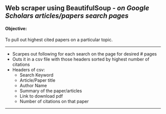 **Web scraper using BeautifulSoup**
_- on Google Scholars articles/papers search pages_ 
---
#### Objective:
To pull out highest cited papers on a particular topic.

---
* Scarpes out following for each search on the page for desired # pages 
* Outs it in a csv file with those headers sorted by highest number of citations
* Headers of csv:
     * Search Keyword 
     * Article/Paper title 
     * Author Name 
     * Summary of the paper/articles 
     * Link to download pdf  
     * Number of citations on that paper


---    
 
